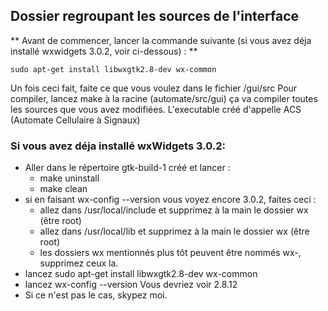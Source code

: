 ## Dossier regroupant les sources de l'interface

** Avant de commencer, lancer la commande suivante (si vous avez déja installé wxwidgets 3.0.2, voir ci-dessous) : **

	sudo apt-get install libwxgtk2.8-dev wx-common

Un fois ceci fait, faite ce que vous voulez dans le fichier /gui/src
Pour compiler, lancez make à la racine (automate/src/gui)
ça va compiler toutes les sources que vous avez modifiées. L'executable créé d'appelle ACS (Automate Cellulaire à Signaux)


### Si vous avez déja installé wxWidgets 3.0.2:

* Aller dans le répertoire gtk-build-1 créé et lancer :
	* make uninstall
	* make clean
* si en faisant wx-config --version vous voyez encore 3.0.2, faites ceci :
	* allez dans /usr/local/include et supprimez à la main le dossier wx (être root)
	* allez dans /usr/local/lib et supprimez à la main le dossier wx (être root)
	* les dossiers wx mentionnés plus tôt peuvent être nommés wx-<version>, supprimez ceux la.
* lancez sudo apt-get install libwxgtk2.8-dev wx-common
* lancez wx-config --version Vous devriez voir 2.8.12
* Si ce n'est pas le cas, skypez moi.
